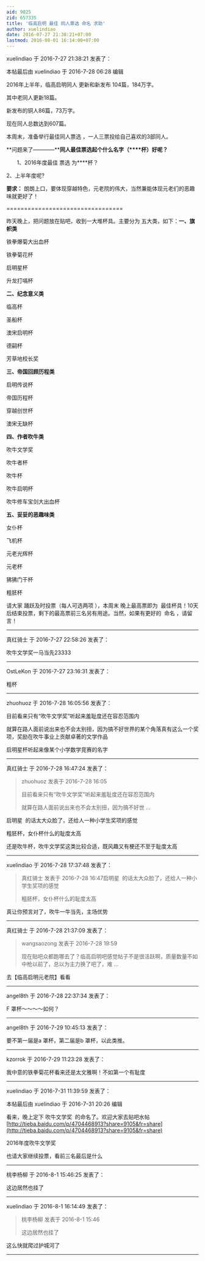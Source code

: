 ```yaml
---
aid: 9025
zid: 657335
title: '临高启明 最佳 同人票选 命名 求助'
author: xuelindiao
date: 2016-07-27 21:38:21+07:00
lastmod: 2016-08-01 16:14:00+07:00
---
```


xuelindiao 于 2016-7-27 21:38:21 发表了：

本帖最后由 xuelindiao 于 2016-7-28 06:28 编辑 



2016年上半年，临高启明同人 更新和新发布 104篇，184万字。



其中老同人更新18篇。



新发布的铜人86篇，73万字。



现在同人总数达到607篇。



本周末，准备举行最佳同人票选 ，一人三票投给自己喜欢的3部同人。



**问题来了————****同人最佳票选起个什么名字（\*\*\*\*杯）好呢？**



       1、2016年度最佳 票选 为\*\*\*\*杯？



2、上半年度呢?



**要求：** 朗朗上口，要体现穿越特色，元老院的伟大，当然兼能体现元老们的恶趣味就更好了！

=================================

昨天晚上，把问题放在贴吧，收到一大堆杯具。主要分为 五大类，如下：**一、旗帜类**



铁拳爆菊大出血杯



铁拳菊花杯



启明星杯



升龙打嗝杯



**二、纪念意义类**



临高杯



圣船杯



澳宋启明杯



德嗣杯



芳草地校长奖



**三、帝国回顾历程类**



启明传说杯



帝国历程杯



穿越创世杯



澳宋无缺杯



**四、作者吹牛类**



吹牛文学奖



吹牛者杯



吹牛杯



吹牛启明杯



吹牛修车宝剑大出血杯



**五、妥妥的恶趣味类**



女仆杯



飞机杯



元老光辉杯



元老杯



狒狒门干杯



粗胚杯



请大家 踊跃及时投票（每人可选两项 ），本周末 晚上最高票即为  最佳杯具！10天后结束投票，剩下的最高票前三名另有用途。当然，如果有更好的  命名 ，请留言！

---------

真红骑士 于 2016-7-27 22:58:26 发表了：

吹牛文学奖一马当先23333

---------

OstLeKon 于 2016-7-27 23:16:31 发表了：

粗杯

---------

zhuohuoz 于 2016-7-28 16:05:56 发表了：

目前看来只有“吹牛文学奖”听起来羞耻度还在容忍范围内

就算在路人面前说出来也不会太别扭，因为搞不好世界的某个角落真有这么一个奖项，奖励在吹牛事业上贡献卓著的文学作品

启明星杯听起来像某个小学数学竞赛的名字

---------

真红骑士 于 2016-7-28 16:47:24 发表了：

> zhuohuoz 发表于 2016-7-28 16:05
> 
> 目前看来只有“吹牛文学奖”听起来羞耻度还在容忍范围内
> 
> 就算在路人面前说出来也不会太别扭，因为搞不好世 ...



启明星  的话太大众脸了，还给人一种小学生奖项的感觉

粗胚杯，女仆杯什么的耻度太高

还是吹牛杯，吹牛文学奖这类比较合适，既风趣又有梗还不至于耻度太高

---------

xuelindiao 于 2016-7-28 17:37:48 发表了：

> 真红骑士 发表于 2016-7-28 16:47启明星  的话太大众脸了，还给人一种小学生奖项的感觉
> 
> 粗胚杯，女仆杯什么的耻度太高



真让你预言对了，吹牛一牛当先，主场优势

---------

真红骑士 于 2016-7-28 21:37:09 发表了：

> wangsaozong 发表于 2016-7-28 19:59
> 
> 现在贴吧众都跑哪去了？临高启明吧感觉帖子不是很活跃啊，质量数量不如中枪以前了，总以为主力换了吧了，难 ...



去【临高启明元老院】看看

---------

angel8th 于 2016-7-28 22:37:34 发表了：

F 罩杯～～～～如何？

---------

angel8th 于 2016-7-29 10:45:13 发表了：

要不第一届是a 罩杯，第二届是b 罩杯，以此类推。

---------

kzorrok 于 2016-7-29 11:23:28 发表了：

我中意的铁拳菊花杯看来还是太文雅啊！不如第一个有耻度

---------

xuelindiao 于 2016-7-31 11:39:59 发表了：

本帖最后由 xuelindiao 于 2016-7-31 20:26 编辑 

看来，晚上定下 吹牛文学奖  的命名了。欢迎大家去贴吧水帖[http://tieba.baidu.com/p/4704468913?share=9105&fr=share](http://tieba.baidu.com/p/4704468913?share=9105&fr=share)

2016年度吹牛文学奖

也请大家继续投票，看前三名最后是什么

---------

桃李杨柳 于 2016-8-1 15:46:25 发表了：

这边居然也挂了

---------

xuelindiao 于 2016-8-1 16:14:49 发表了：

> 桃李杨柳 发表于 2016-8-1 15:46
> 
> 这边居然也挂了



这么快就爬过护城河了

---------


